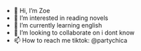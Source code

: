 - 👋 Hi, I’m Zoe
- 👀 I’m interested in reading novels
- 🌱 I’m currently learning english
- 💞️ I’m looking to collaborate on i dont know
- 📫 How to reach me tiktok: @partychica

<!---
n1ghtc0re/n1ghtc0re is a ✨ special ✨ repository because its `README.md` (this file) appears on your GitHub profile.
You can click the Preview link to take a look at your changes.
--->
